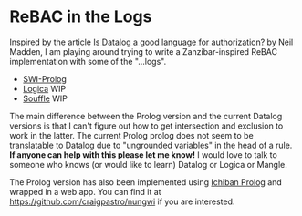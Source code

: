 # ReBAC in the Logs

Inspired by the article [Is Datalog a good language for authorization?](https://neilmadden.blog/2022/02/19/is-datalog-a-good-language-for-authorization/) by Neil Madden, I am playing around trying to write a Zanzibar-inspired ReBAC implementation with some of the "...logs".

- [SWI-Prolog](./swipl)
- [Logica](./logica) WIP
- [Souffle](./souffle) WIP

The main difference between the Prolog version and the current Datalog versions is that I can't figure out how to get intersection and exclusion to work in the latter. The current Prolog prolog does not seem to be translatable to Datalog due to "ungrounded variables" in the head of a rule. **If anyone can help with this please let me know!** I would love to talk to someone who knows (or would like to learn) Datalog or Logica or Mangle.

The Prolog version has also been implemented using [Ichiban Prolog](https://github.com/ichiban/prolog) and wrapped in a web app. You can find it at https://github.com/craigpastro/nungwi if you are interested.
